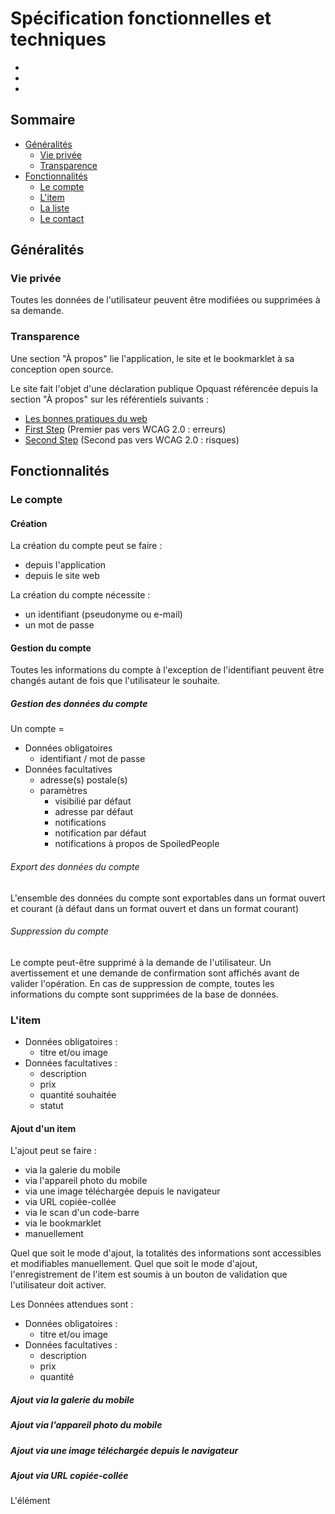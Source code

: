 # Spécification fonctionnelles et techniques

- [Les bonnes pratiques du web]: https://checklists.opquast.com/fr/oqs-v2
- [First Step]: https://checklists.opquast.com/fr/accessibility-first-step
- [Second Step]: http://checklists.opquast.com/fr/accessibility-second-step

## Sommaire

- [Généralités](#généralités)
	- [Vie privée](#vie-privée)
	- [Transparence](#transparence)
- [Fonctionnalités](#fonctionnalités)
	- [Le compte](#le-compte)
	- [L'item](#litem)
	- [La liste](#la-liste)
	- [Le contact](#le-contact)
	
## Généralités

### Vie privée

Toutes les données de l'utilisateur peuvent être modifiées ou supprimées à sa demande.

### Transparence

Une section "À propos" lie l'application, le site et le bookmarklet à sa conception open source.

Le site fait l'objet d'une déclaration publique Opquast référencée depuis la section "À propos" sur les référentiels suivants :
- [Les bonnes pratiques du web][]
- [First Step][] (Premier pas vers WCAG 2.0 : erreurs)
- [Second Step][] (Second pas vers WCAG 2.0 : risques)


## Fonctionnalités

### Le compte

#### Création

La création du compte peut se faire :
- depuis l'application
- depuis le site web

La création du compte nécessite :
- un identifiant (pseudonyme ou e-mail)
- un mot de passe

#### Gestion du compte

Toutes les informations du compte à l'exception de l'identifiant peuvent être changés autant de fois que l'utilisateur le souhaite.

##### Gestion des données du compte

Un compte =
- Données obligatoires
	- identifiant / mot de passe
- Données facultatives
	- adresse(s) postale(s)
	- paramètres
		- visibilié par défaut
		- adresse par défaut
		- notifications
		- notification par défaut
		- notifications à propos de SpoiledPeople


###### Export des données du compte

L'ensemble des données du compte sont exportables dans un format ouvert et courant (à défaut dans un format ouvert et dans un format courant)

###### Suppression du compte

Le compte peut-être supprimé à la demande de l'utilisateur.
Un avertissement et une demande de confirmation sont affichés avant de valider l'opération.
En cas de suppression de compte, toutes les informations du compte sont supprimées de la base de données.

### L'item

- Données obligatoires :
	- titre et/ou image
- Données facultatives :
	- description
	- prix
	- quantité souhaitée
	- statut

#### Ajout d'un item

L'ajout peut se faire :
- via la galerie du mobile
- via l'appareil photo du mobile
- via une image téléchargée depuis le navigateur
- via URL copiée-collée
- via le scan d'un code-barre
- via le bookmarklet
- manuellement

Quel que soit le mode d'ajout, la totalités des informations sont accessibles et modifiables manuellement.
Quel que soit le mode d'ajout, l'enregistrement de l'item est soumis à un bouton de validation que l'utilisateur doit activer.

Les Données attendues sont :
- Données obligatoires :
	- titre et/ou image
- Données facultatives :
	- description
	- prix
	- quantité

##### Ajout via la galerie du mobile

##### Ajout via l'appareil photo du mobile

##### Ajout via une image téléchargée depuis le navigateur

##### Ajout via URL copiée-collée

L'élément <title> de la page de destination est récupéré et placé par défaut dans le champ de titre de l'item.

L'élément <meta description> de la page de destination est récupéré et placé par défaut dans le champ de description de l'item.

L'ensemble des images sont récupérées et proposées à l'utilisateur pour le champ image de l'item.
Par défaut, c'est la première image trouvée qui est retenue. L'utilisateur peut choisir de ne retenir aucune image.

##### Ajout via le scan d'un code-barre

##### Ajout via le bookmarklet

##### Ajout manuel

### La liste

#### Création d'une liste

Les données attendues :
- Données obligatoires :
	- nom
	- visibilité (privée / partagée / publique)
- Données facultatives :
	- date de l'événement
	- adresse liée
	- notification
	- un ou des contacts attachés


### Le contact
